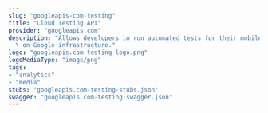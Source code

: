 ```yaml
---
slug: "googleapis-com-testing"
title: "Cloud Testing API"
provider: "googleapis.com"
description: "Allows developers to run automated tests for their mobile applications\
  \ on Google infrastructure."
logo: "googleapis.com-testing-logo.png"
logoMediaType: "image/png"
tags:
- "analytics"
- "media"
stubs: "googleapis.com-testing-stubs.json"
swagger: "googleapis.com-testing-swagger.json"
---
```

